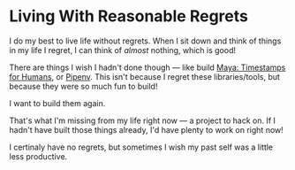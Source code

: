 # Living With Reasonable Regrets

I do my best to live life without regrets. When I sit down and think of
things in my life I regret, I can think of *almost* nothing, which is good!

There are things I wish I hadn't done though — like build [Maya: Timestamps for Humans](https://github.com/kennethreitz/maya), or [Pipenv](http://docs.pipenv.org/en/latest/). This isn't because I
regret these libraries/tools, but because they were so much fun to build!

I want to build them again.

That's what I'm missing from my life right now — a project to hack on. If
I hadn't have built those things already, I'd have plenty to work on right now!

I certinaly have no regrets, but sometimes I wish my past self was a little less productive.